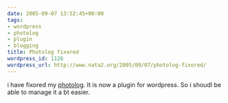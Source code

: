 ```yaml
---
date: 2005-09-07 13:52:45+00:00
tags:
- wordpress
- photolog
- plugin
- blogging
title: Photolog fixored
wordpress_id: 1126
wordpress_url: http://www.nata2.org/2005/09/07/photolog-fixored/
---
```


i have fixored my <a href="/photolog">photolog</a>. It is now a plugin for wordpress. So i shoudl be able to manage it a bt easier.